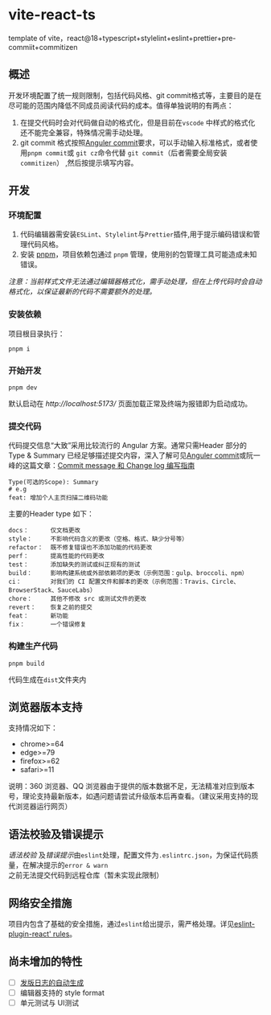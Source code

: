 # vite-react-ts
template of vite，react@18+typescript+stylelint+eslint+prettier+pre-commiit+commitizen

## 概述
开发环境配置了统一规则限制，包括代码风格、git commit格式等，主要目的是在尽可能的范围内降低不同成员阅读代码的成本。值得单独说明的有两点：
1. 在提交代码时会对代码做自动的格式化，但是目前在`vscode` 中样式的格式化还不能完全兼容，特殊情况需手动处理。
2. git commit 格式按照[Anguler commit](https://github.com/angular/angular/blob/main/CONTRIBUTING.md#commit)要求，可以手动输入标准格式，或者使用`pnpm commit`或 `git cz`命令代替 `git commit`（后者需要全局安装`commitizen`） ,然后按提示填写内容。

## 开发

### 环境配置

1. 代码编辑器需安装`ESLint`、`Stylelint`与`Prettier`插件,用于提示编码错误和管理代码风格。
2. 安装 [pnpm](https://pnpm.io/installation)，项目依赖包通过 `pnpm` 管理，使用别的包管理工具可能造成未知错误。

*注意：当前样式文件无法通过编辑器格式化，需手动处理，但在上传代码时会自动格式化，以保证最新的代码不需要额外的处理。*

### 安装依赖

项目根目录执行：

```
pnpm i
```

### 开始开发

```
pnpm dev
```

默认启动在 _http://localhost:5173/_ 页面加载正常及终端为报错即为启动成功。

### 提交代码
代码提交信息“大致”采用比较流行的 Angular 方案。通常只需Header 部分的 Type & Summary 已经足够描述提交内容，深入了解可见[Anguler commit](https://github.com/angular/angular/blob/main/CONTRIBUTING.md)或阮一峰的这篇文章：[Commit message 和 Change log 编写指南
](http://www.ruanyifeng.com/blog/2016/01/commit_message_change_log.html)

```
Type(可选的Scope): Summary
# e.g
feat: 增加个人主页扫描二维码功能
```

主要的Header type 如下：
```
docs：      仅文档更改
style：     不影响代码含义的更改（空格、格式、缺少分号等）
refactor：  既不修复错误也不添加功能的代码更改
perf：      提高性能的代码更改
test：      添加缺失的测试或纠正现有的测试
build：     影响构建系统或外部依赖项的更改（示例范围：gulp、broccoli、npm）
ci：        对我们的 CI 配置文件和脚本的更改（示例范围：Travis、Circle、BrowserStack、SauceLabs）
chore：     其他不修改 src 或测试文件的更改
revert：    恢复之前的提交
feat：      新功能
fix：       一个错误修复
```

### 构建生产代码

```
pnpm build
```

代码生成在`dist`文件夹内

## 浏览器版本支持

支持情况如下：

- chrome>=64
- edge>=79
- firefox>=62
- safari>=11


说明：360 浏览器、QQ 浏览器由于提供的版本数据不足，无法精准对应到版本号，理论支持最新版本，如遇问题请尝试升级版本后再查看。（建议采用支持的现代浏览器运行网页）

## 语法校验及错误提示

_语法校验_ 及*错误提示*由`eslint`处理，配置文件为`.eslintrc.json`，为保证代码质量，在解决提示的`error & warn`之前无法提交代码到远程仓库（暂未实现此限制）

## 网络安全措施

项目内包含了基础的安全措施，通过`eslint`给出提示，需严格处理。详见[eslint-plugin-react' rules](https://github.com/jsx-eslint/eslint-plugin-react/tree/master/docs/rules)。

## 尚未增加的特性
- [ ] [发版日志的自动生成](https://github.com/conventional-changelog/conventional-changelog)
- [ ] 编辑器支持的 style format
- [ ] 单元测试与 UI测试